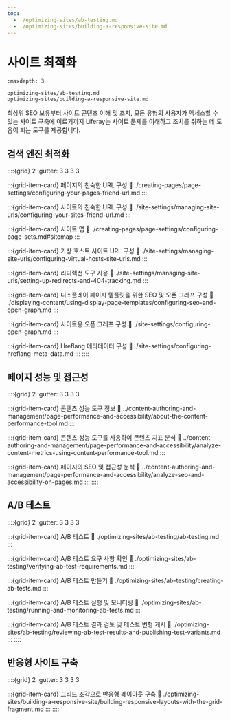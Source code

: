 ```yaml
---
toc:
  - ./optimizing-sites/ab-testing.md
  - ./optimizing-sites/building-a-responsive-site.md
---
```

# 사이트 최적화

```{toctree}
:maxdepth: 3

optimizing-sites/ab-testing.md
optimizing-sites/building-a-responsive-site.md
```

최상위 SEO 보유부터 사이트 콘텐츠 이해 및 조치, 모든 유형의 사용자가 액세스할 수 있는 사이트 구축에 이르기까지 Liferay는 사이트 문제를 이해하고 조치를 취하는 데 도움이 되는 도구를 제공합니다.

## 검색 엔진 최적화

::::{grid} 2
:gutter: 3 3 3 3

:::{grid-item-card} 페이지의 친숙한 URL 구성
:link: ./creating-pages/page-settings/configuring-your-pages-friend-url.md
:::

:::{grid-item-card} 사이트의 친숙한 URL 구성
:link: ./site-settings/managing-site-urls/configuring-your-sites-friend-url.md
:::

:::{grid-item-card} 사이트 맵
:link: ./creating-pages/page-settings/configuring-page-sets.md#sitemap
:::

:::{grid-item-card} 가상 호스트 사이트 URL 구성
:link: ./site-settings/managing-site-urls/configuring-virtual-hosts-site-urls.md
:::

:::{grid-item-card} 리디렉션 도구 사용
:link: ./site-settings/managing-site-urls/setting-up-redirects-and-404-tracking.md
:::

:::{grid-item-card} 디스플레이 페이지 템플릿을 위한 SEO 및 오픈 그래프 구성
:link: ./displaying-content/using-display-page-templates/configuring-seo-and-open-graph.md
:::

:::{grid-item-card} 사이트용 오픈 그래프 구성
:link: ./site-settings/configuring-open-graph.md
:::

:::{grid-item-card} Hreflang 메타데이터 구성
:link: ./site-settings/configuring-hreflang-meta-data.md
:::
::::

## 페이지 성능 및 접근성

::::{grid} 2
:gutter: 3 3 3 3

:::{grid-item-card} 콘텐츠 성능 도구 정보
:link: ../content-authoring-and-management/page-performance-and-accessibility/about-the-content-performance-tool.md
:::

:::{grid-item-card} 콘텐츠 성능 도구를 사용하여 콘텐츠 지표 분석
:link: ../content-authoring-and-management/page-performance-and-accessibility/analyze-content-metrics-using-content-performance-tool.md
:::

:::{grid-item-card} 페이지의 SEO 및 접근성 분석
:link: ../content-authoring-and-management/page-performance-and-accessibility/analyze-seo-and-accessibility-on-pages.md
:::
::::

## A/B 테스트

::::{grid} 2
:gutter: 3 3 3 3

:::{grid-item-card} A/B 테스트
:link: ./optimizing-sites/ab-testing/ab-testing.md
:::

:::{grid-item-card} A/B 테스트 요구 사항 확인
:link: ./optimizing-sites/ab-testing/verifying-ab-test-requirements.md
:::

:::{grid-item-card} A/B 테스트 만들기
:link: ./optimizing-sites/ab-testing/creating-ab-tests.md
:::

:::{grid-item-card} A/B 테스트 실행 및 모니터링
:link: ./optimizing-sites/ab-testing/running-and-monitoring-ab-tests.md
:::

:::{grid-item-card} A/B 테스트 결과 검토 및 테스트 변형 게시
:link: ./optimizing-sites/ab-testing/reviewing-ab-test-results-and-publishing-test-variants.md
:::
::::

## 반응형 사이트 구축

::::{grid} 2
:gutter: 3 3 3 3

<!-- Eric is working on LRDOCS-11987, when he is finished, he will add the documentation link here
:::{grid-item-card} Using the Simulation Panel
:link: ./building-a-responsive-site/
::: -->

:::{grid-item-card} 그리드 조각으로 반응형 레이아웃 구축
:link: ./optimizing-sites/building-a-responsive-site/building-responsive-layouts-with-the-grid-fragment.md
:::
::::
